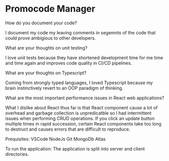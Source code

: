 # Promocode Manager
How do you document your code?

I document my code my leaving comments in segemnts of the code that could prove ambigious to other developers.

What are your thoughts on unit testing?

I love unit tests because they have shortened development time for me time and time again and improves code quality in CI/CD pipelines.

What are your thoughts on Typescript?

Coming from strongly typed languages, I loved Typescript because my brain instinctively revert to an OOP paradigm of thinking.

What are the most important performance issues in React web applications?

What I dislike about React thus far is that React component cause a lot of overhead and garbage collection is unpredicatble so I had intermittent issues when performing CRUD operations.
If you click an update button multiple times in rapid succession, certain React components take too long to destruct and causes errors that are difficult to reproduce.

Prequisites:
VSCode
NodeJs
Git
MongoDb Atlas

To run the application:
The application is split into server and client directories.

